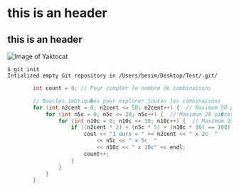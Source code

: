 # <h1> this is an header 
## <h2>this is an header
![Image of Yaktocat](https://octodex.github.com/images/yaktocat.png)
~~~~
$ git init
Intialized empty Git repository in /Users/besim/Desktop/Test/.git/
~~~~
~~~~ c++
		int count = 0; // Pour compter le nombre de combinaisons

		// Boucles imbriqu�es pour explorer toutes les combinaisons
		for (int n2cent = 0; n2cent <= 50; n2cent++) {  // Maximum 50 pi�ces de 2c
			for (int n5c = 0; n5c <= 20; n5c++) {  // Maximum 20 pi�ces de 5c
				for (int n10c = 0; n10c <= 10; n10c++) {  // Maximum 10 pi�ces de 10c
					if ((n2cent * 2) + (n5c * 5) + (n10c * 10) == 100) {
						cout << "1 euro = " << n2cent << " x 2c  "
							<< n5c << " x 5c  "
							<< n10c << " x 10c" << endl;
						count++;
					}
				}
			}
		}


~~~~



